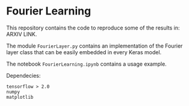# Fourier Learning
This repository contains the code to reproduce some of the results in: ARXIV LINK.

The module ```FourierLayer.py``` contains an implementation of the Fourier layer class that can be easily embedded in every Keras model.

The notebook ```FourierLearning.ipynb``` contains a usage example.

Dependecies:
```
tensorflow > 2.0
numpy
matplotlib
```
